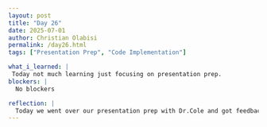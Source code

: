 ```yaml
---
layout: post
title: "Day 26"
date: 2025-07-01
author: Christian Olabisi
permalink: /day26.html
tags: ["Presentation Prep", "Code Implementation"]

what_i_learned: |
 Today not much learning just focusing on presentation prep.
blockers: |
  No blockers

reflection: |
  Today we went over our presentation prep with Dr.Cole and got feedback on our presentation. The feedback was good we had minor mistakes we had to change. I am feeling  50/50 on the presentation  we have. Kind of nervous kind of not. Also didn't really focus much on my code today just did mainly presentation prep. Was happy that we got dismissed early.
---
```

